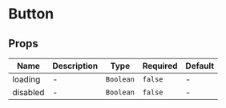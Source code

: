 # Button

## Props

<!-- @vuese:Button:props:start -->
|Name|Description|Type|Required|Default|
|---|---|---|---|---|
|loading|-|`Boolean`|`false`|-|
|disabled|-|`Boolean`|`false`|-|

<!-- @vuese:Button:props:end -->


